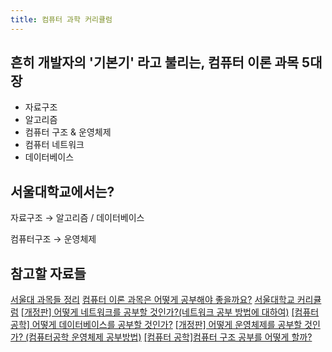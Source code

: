 ```yaml
---
title: 컴퓨터 과학 커리큘럼
---
```


## 흔히 개발자의 '기본기' 라고 불리는, 컴퓨터 이론 과목 5대장

- 자료구조
- 알고리즘
- 컴퓨터 구조 & 운영체제
- 컴퓨터 네트워크
- 데이터베이스

## 서울대학교에서는?

자료구조 → 알고리즘 / 데이터베이스

컴퓨터구조 → 운영체제

## 참고할 자료들

[서울대 과목들 정리](https://everytime.kr/381619/v/191020711) [컴퓨터 이론 과목은 어떻게 공부해야 좋을까요?](https://www.notion.so/a638dd7a449540329222d11d91ea9a12) [서울대학교 커리큘럼](https://cse.snu.ac.kr/sites/default/files/node--page/선수교과목연계도_20191217.jpg) [[개정판] 어떻게 네트워크를 공부할 것인가?(네트워크 공부 방법에 대하여)](https://covenant.tistory.com/222) [[컴퓨터 공학] 어떻게 데이터베이스를 공부할 것인가?](https://covenant.tistory.com/108?category=773722) [[개정판] 어떻게 운영체제를 공부할 것인가? (컴퓨터공학 운영체제 공부방법)](https://covenant.tistory.com/219?category=773722) [[컴퓨터 공학]컴퓨터 구조 공부를 어떻게 할까?](https://covenant.tistory.com/103?category=773722)
